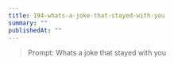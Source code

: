 ```yaml
---
title: 194-whats-a-joke-that-stayed-with-you
summary: ""
publishedAt: ""
---
```


> Prompt: Whats a joke that stayed with you

